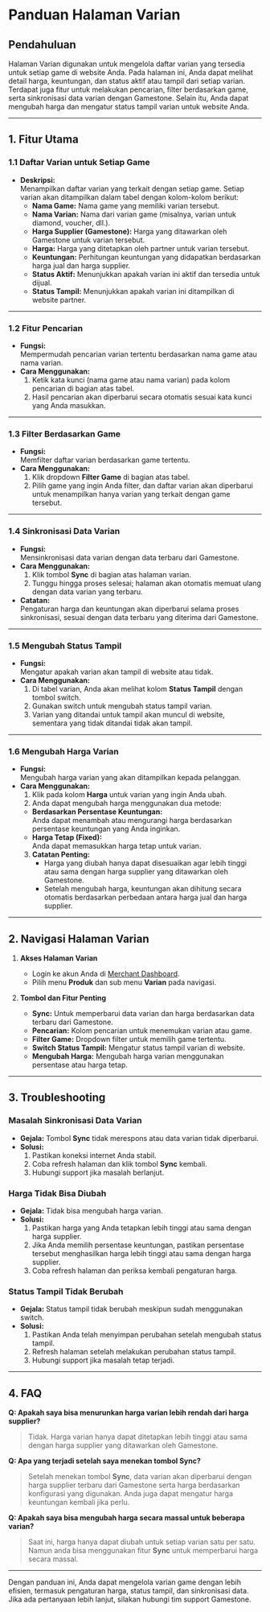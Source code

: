# **Panduan Halaman Varian**

## **Pendahuluan**  
Halaman Varian digunakan untuk mengelola daftar varian yang tersedia untuk setiap game di website Anda. Pada halaman ini, Anda dapat melihat detail harga, keuntungan, dan status aktif atau tampil dari setiap varian. Terdapat juga fitur untuk melakukan pencarian, filter berdasarkan game, serta sinkronisasi data varian dengan Gamestone. Selain itu, Anda dapat mengubah harga dan mengatur status tampil varian untuk website Anda.

---

## **1. Fitur Utama**

### **1.1 Daftar Varian untuk Setiap Game**  
- **Deskripsi:**  
  Menampilkan daftar varian yang terkait dengan setiap game. Setiap varian akan ditampilkan dalam tabel dengan kolom-kolom berikut:  
  - **Nama Game:** Nama game yang memiliki varian tersebut.  
  - **Nama Varian:** Nama dari varian game (misalnya, varian untuk diamond, voucher, dll.).  
  - **Harga Supplier (Gamestone):** Harga yang ditawarkan oleh Gamestone untuk varian tersebut.  
  - **Harga:** Harga yang ditetapkan oleh partner untuk varian tersebut.  
  - **Keuntungan:** Perhitungan keuntungan yang didapatkan berdasarkan harga jual dan harga supplier.  
  - **Status Aktif:** Menunjukkan apakah varian ini aktif dan tersedia untuk dijual.  
  - **Status Tampil:** Menunjukkan apakah varian ini ditampilkan di website partner.

---

### **1.2 Fitur Pencarian**  
- **Fungsi:**  
  Mempermudah pencarian varian tertentu berdasarkan nama game atau nama varian.  
- **Cara Menggunakan:**  
  1. Ketik kata kunci (nama game atau nama varian) pada kolom pencarian di bagian atas tabel.  
  2. Hasil pencarian akan diperbarui secara otomatis sesuai kata kunci yang Anda masukkan.

---

### **1.3 Filter Berdasarkan Game**  
- **Fungsi:**  
  Memfilter daftar varian berdasarkan game tertentu.  
- **Cara Menggunakan:**  
  1. Klik dropdown **Filter Game** di bagian atas tabel.  
  2. Pilih game yang ingin Anda filter, dan daftar varian akan diperbarui untuk menampilkan hanya varian yang terkait dengan game tersebut.

---

### **1.4 Sinkronisasi Data Varian**  
- **Fungsi:**  
  Mensinkronisasi data varian dengan data terbaru dari Gamestone.  
- **Cara Menggunakan:**  
  1. Klik tombol **Sync** di bagian atas halaman varian.  
  2. Tunggu hingga proses selesai; halaman akan otomatis memuat ulang dengan data varian yang terbaru.
- **Catatan:**  
  Pengaturan harga dan keuntungan akan diperbarui selama proses sinkronisasi, sesuai dengan data terbaru yang diterima dari Gamestone.

---

### **1.5 Mengubah Status Tampil**  
- **Fungsi:**  
  Mengatur apakah varian akan tampil di website atau tidak.  
- **Cara Menggunakan:**  
  1. Di tabel varian, Anda akan melihat kolom **Status Tampil** dengan tombol switch.  
  2. Gunakan switch untuk mengubah status tampil varian.  
  3. Varian yang ditandai untuk tampil akan muncul di website, sementara yang tidak ditandai tidak akan tampil.

---

### **1.6 Mengubah Harga Varian**  
- **Fungsi:**  
  Mengubah harga varian yang akan ditampilkan kepada pelanggan.  
- **Cara Menggunakan:**  
  1. Klik pada kolom **Harga** untuk varian yang ingin Anda ubah.  
  2. Anda dapat mengubah harga menggunakan dua metode:  
    - **Berdasarkan Persentase Keuntungan:**  
      Anda dapat menambah atau mengurangi harga berdasarkan persentase keuntungan yang Anda inginkan.  
    - **Harga Tetap (Fixed):**  
      Anda dapat memasukkan harga tetap untuk varian.  
  3. **Catatan Penting:**  
     - Harga yang diubah hanya dapat disesuaikan agar lebih tinggi atau sama dengan harga supplier yang ditawarkan oleh Gamestone.
     - Setelah mengubah harga, keuntungan akan dihitung secara otomatis berdasarkan perbedaan antara harga jual dan harga supplier.

---

## **2. Navigasi Halaman Varian**

1. **Akses Halaman Varian**  
   - Login ke akun Anda di [Merchant Dashboard](https://merchant.gamestone.id).  
   - Pilih menu **Produk** dan sub menu **Varian** pada navigasi.  

2. **Tombol dan Fitur Penting**  
   - **Sync:** Untuk memperbarui data varian dan harga berdasarkan data terbaru dari Gamestone.  
   - **Pencarian:** Kolom pencarian untuk menemukan varian atau game.  
   - **Filter Game:** Dropdown filter untuk memilih game tertentu.  
   - **Switch Status Tampil:** Mengatur status tampil varian di website.  
   - **Mengubah Harga:** Mengubah harga varian menggunakan persentase atau harga tetap.

---

## **3. Troubleshooting**

### **Masalah Sinkronisasi Data Varian**
- **Gejala:** Tombol **Sync** tidak merespons atau data varian tidak diperbarui.  
- **Solusi:**  
  1. Pastikan koneksi internet Anda stabil.  
  2. Coba refresh halaman dan klik tombol **Sync** kembali.  
  3. Hubungi support jika masalah berlanjut.  

### **Harga Tidak Bisa Diubah**
- **Gejala:** Tidak bisa mengubah harga varian.  
- **Solusi:**  
  1. Pastikan harga yang Anda tetapkan lebih tinggi atau sama dengan harga supplier.  
  2. Jika Anda memilih persentase keuntungan, pastikan persentase tersebut menghasilkan harga lebih tinggi atau sama dengan harga supplier.  
  3. Coba refresh halaman dan periksa kembali pengaturan harga.

### **Status Tampil Tidak Berubah**
- **Gejala:** Status tampil tidak berubah meskipun sudah menggunakan switch.  
- **Solusi:**  
  1. Pastikan Anda telah menyimpan perubahan setelah mengubah status tampil.  
  2. Refresh halaman setelah melakukan perubahan status tampil.  
  3. Hubungi support jika masalah tetap terjadi.

---

## **4. FAQ**

**Q: Apakah saya bisa menurunkan harga varian lebih rendah dari harga supplier?**  
> Tidak. Harga varian hanya dapat ditetapkan lebih tinggi atau sama dengan harga supplier yang ditawarkan oleh Gamestone.  

**Q: Apa yang terjadi setelah saya menekan tombol **Sync**?**  
> Setelah menekan tombol **Sync**, data varian akan diperbarui dengan harga supplier terbaru dari Gamestone serta harga berdasarkan konfigurasi yang digunakan. Anda juga dapat mengatur harga keuntungan kembali jika perlu.  

**Q: Apakah saya bisa mengubah harga secara massal untuk beberapa varian?**  
> Saat ini, harga hanya dapat diubah untuk setiap varian satu per satu. Namun anda bisa menggunakan fitur **Sync** untuk memperbarui harga secara massal.

---

Dengan panduan ini, Anda dapat mengelola varian game dengan lebih efisien, termasuk pengaturan harga, status tampil, dan sinkronisasi data. Jika ada pertanyaan lebih lanjut, silakan hubungi tim support Gamestone.
